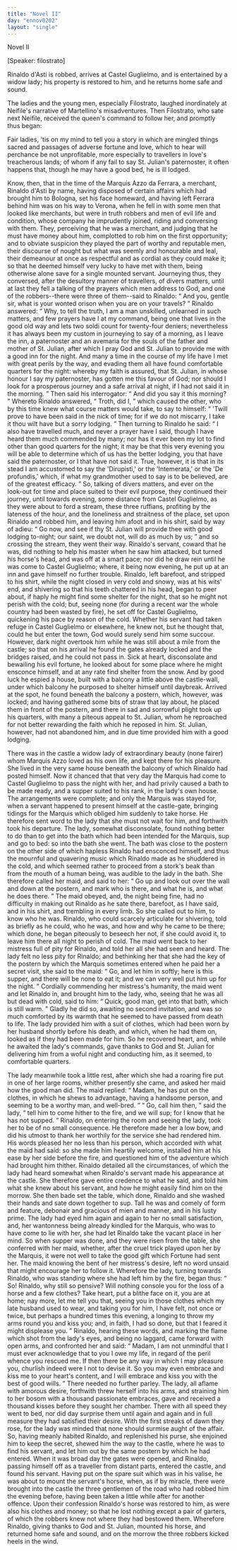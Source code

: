 ```yaml
---
title: "Novel II"
day: "ennov0202"
layout: "single"
---
```

<html>
 <head>
 </head>
 <body>
  <div id="nov0202" type="novella" who="filostrato">
   <head>
    Novel II
   </head>
   <p>
    [Speaker: filostrato]
   </p>
   <argument>
    <p>
     <milestone id="p02020001"/>
     <!--(i)-->
     Rinaldo d'Asti is robbed, arrives at Castel Guglielmo,
 and is entertained by a widow lady; his property is
 restored to him, and he returns home safe and sound.
     <!--(/i)-->
    </p>
   </argument>
   <div3 type="commentary" who="author">
    <p>
     <milestone id="p02020002"/>
     <!--(sc)-->
     The
     <!--(/sc)-->
     ladies and the young men, especially Filostrato, laughed
	inordinately at Neifile's narrative of Martellino's misadventures.
	Then Filostrato, who sate next Neifile, received the queen's command
	to follow her, and promptly thus began:
    </p>
   </div3>
   <div3 type="commentary" who="filostrato">
    <p>
     <milestone id="p02020003"/>
     Fair ladies, 'tis on my mind to tell you a story in which are
 mingled things sacred and passages of adverse fortune and love,
 which to hear will perchance be not unprofitable, more especially to
 travellers in love's treacherous lands; of whom if any fail to say St.
 Julian's paternoster, it often happens that, though he may have a
 good bed, he is ill lodged.
    </p>
   </div3>
   <p>
    <milestone id="p02020004"/>
    Know, then, that in the time of the Marquis Azzo da Ferrara, a
 merchant, Rinaldo d'Asti by name, having disposed of certain affairs
 which had brought him to Bologna, set his face homeward, and
 having left Ferrara behind him was on his way to Verona, when he
 fell in with some men that looked like merchants, but were in truth
 robbers and men of evil life and condition, whose company he
      imprudently joined, riding and conversing with them.
    <milestone id="p02020005"/>
    They, perceiving
 that he was a merchant, and judging that he must have
 money about him, complotted to rob him on the first opportunity;
 and to obviate suspicion they played the part of worthy and reputable
 men, their discourse of nought but what was seemly and honourable
 and leal, their demeanour at once as respectful and as cordial as they
 could make it; so that he deemed himself very lucky to have met
 with them, being otherwise alone save for a single mounted servant.
    <pb n="74"/>
    <milestone id="p02020006"/>
    Journeying
 thus, they conversed, after the desultory manner of travellers,
 of divers matters, until at last they fell a talking of the prayers which
 men address to God, and one of the robbers--there were three of
 them--said to Rinaldo:
    <q direct="unspecified">
     And you, gentle sir, what is your wonted
 orison when you are on your travels?
    </q>
    <milestone id="p02020007"/>
    Rinaldo answered:
    <q direct="unspecified">
     Why,
 to tell the truth, I am a man unskilled, unlearned in such matters,
 and few prayers have I at my command, being one that lives in the
 good old way and lets two soldi count for twenty-four deniers;
 nevertheless it has always been my custom in journeying to say of a
 morning, as I leave the inn, a paternoster and an avemaria for the
 souls of the father and mother of St. Julian, after which I pray God
 and St. Julian to provide me with a good inn for the night.
     <milestone id="p02020008"/>
     And
 many a time in the course of my life have I met with great perils by
 the way, and evading them all have found comfortable quarters for
 the night: whereby my faith is assured, that St. Julian, in whose
 honour I say my paternoster, has gotten me this favour of God; nor
 should I look for a prosperous journey and a safe arrival at night, if
 I had not said it in the morning.
    </q>
    <milestone id="p02020009"/>
    Then said his interrogator:
    <q direct="unspecified">
     And did you say it this morning?
    </q>
    <milestone id="p02020010"/>
    Whereto Rinaldo answered,
    <q direct="unspecified">
     Troth, did I,
    </q>
    <milestone id="p02020011"/>
    which caused the other, who by this time knew
 what course matters would take, to say to himself:
    <q direct="unspecified">
     'Twill prove
 to have been said in the nick of time; for if we do not miscarry, I
 take it thou wilt have but a sorry lodging.
    </q>
    <milestone id="p02020012"/>
    Then turning to
 Rinaldo he said:
    <q direct="unspecified">
     I also have travelled much, and never a prayer
 have I said, though I have heard them much commended by many;
 nor has it ever been my lot to find other than good quarters for the
 night; it may be that this very evening you will be able to determine
 which of us has the better lodging, you that have said the paternoster,
 or I that have not said it. True, however, it is that in its stead I
 am accustomed to say the 'Dirupisti,' or the 'Intemerata,' or the
 'De profundis,' which, if what my grandmother used to say is to be
 believed, are of the greatest efficacy.
    </q>
    <milestone id="p02020013"/>
    So, talking of divers matters,
 and ever on the look-out for time and place suited to their evil
 purpose, they continued their journey, until towards evening, some
 distance from Castel Guglielmo, as they were about to ford a stream,
 these three ruffians, profiting by the lateness of the hour, and the
 loneliness and straitness of the place, set upon Rinaldo and robbed
 him, and leaving him afoot and in his shirt, said by way of adieu:
    <pb n="75"/>
    <q direct="unspecified">
     Go now, and see if thy St. Julian will provide thee with good
 lodging to-night; our saint, we doubt not, will do as much by us;
    </q>
    and so crossing the stream, they went their way.
    <milestone id="p02020014"/>
    Rinaldo's servant,
 coward that he was, did nothing to help his master when he saw him
 attacked, but turned his horse's head, and was off at a smart pace;
 nor did he draw rein until he was come to Castel Guglielmo; where,
 it being now evening, he put up at an inn and gave himself no
 further trouble.
    <milestone id="p02020015"/>
    Rinaldo, left barefoot, and stripped to his shirt,
 while the night closed in very cold and snowy, was at his wits' end,
 and shivering so that his teeth chattered in his head, began to peer
 about, if haply he might find some shelter for the night, that so
 he might not perish with the cold; but, seeing none (for during a
 recent war the whole country had been wasted by fire), he set off for
 Castel Guglielmo, quickening his pace by reason of the cold.
 Whether his servant had taken refuge in Castel Guglielmo or
 elsewhere, he knew not, but he thought that, could he but enter
 the town, God would surely send him some succour.
    <milestone id="p02020016"/>
    However,
 dark night overtook him while he was still about a mile from the
 castle; so that on his arrival he found the gates already locked and
 the bridges raised, and he could not pass in.
    <milestone id="p02020017"/>
    Sick at heart, disconsolate
 and bewailing his evil fortune, he looked about for some
 place where he might ensconce himself, and at any rate find shelter
 from the snow. And by good luck he espied a house, built with a
 balcony a little above the castle-wall, under which balcony he
 purposed to shelter himself until daybreak. Arrived at the spot, he
 found beneath the balcony a postern, which, however, was locked;
 and having gathered some bits of straw that lay about, he placed
 them in front of the postern, and there in sad and sorrowful plight
 took up his quarters, with many a piteous appeal to St. Julian, whom
 he reproached for not better rewarding the faith which he reposed
 in him.
    <milestone id="p02020018"/>
    St. Julian, however, had not abandoned him, and in due
 time provided him with a good lodging.
   </p>
   <p>
    <milestone id="p02020019"/>
    There was in the castle a widow lady of extraordinary beauty
 (none fairer) whom Marquis Azzo loved as his own life, and kept
 there for his pleasure. She lived in the very same house beneath
 the balcony of which Rinaldo had posted himself.
    <milestone id="p02020020"/>
    Now it chanced
 that that very day the Marquis had come to Castel Guglielmo to
 pass the night with her, and had privily caused a bath to be made
    <pb n="76"/>
    ready, and a supper suited to his rank, in the lady's own house.
 The arrangements were complete; and only the Marquis was stayed
 for, when a servant happened to present himself at the castle-gate,
 bringing tidings for the Marquis which obliged him suddenly to take
 horse. He therefore sent word to the lady that she must not wait
 for him, and forthwith took his departure.
    <milestone id="p02020021"/>
    The lady, somewhat
 disconsolate, found nothing better to do than to get into the bath
 which had been intended for the Marquis, sup and go to bed: so
 into the bath she went.
    <milestone id="p02020022"/>
    The bath was close to the postern on the
 other side of which hapless Rinaldo had ensconced himself, and thus
 the mournful and quavering music which Rinaldo made as he
 shuddered in the cold, and which seemed rather to proceed from a
 stork's beak than from the mouth of a human being, was audible to
 the lady in the bath. She therefore called her maid, and said to
 her:
    <q direct="unspecified">
     Go up and look out over the wall and down at the postern,
 and mark who is there, and what he is, and what he does there.
    </q>
    <milestone id="p02020023"/>
    The maid obeyed, and, the night being fine, had no difficulty in
 making out Rinaldo as he sate there, barefoot, as I have said, and in
 his shirt, and trembling in every limb. So she called out to him,
 to know who he was.
    <milestone id="p02020024"/>
    Rinaldo, who could scarcely articulate for
 shivering, told as briefly as he could, who he was, and how and why
 he came to be there; which done, he began piteously to beseech
 her not, if she could avoid it, to leave him there all night to perish of
 cold.
    <milestone id="p02020025"/>
    The maid went back to her mistress full of pity for Rinaldo,
 and told her all she had seen and heard. The lady felt no less pity
 for Rinaldo; and bethinking her that she had the key of the postern
 by which the Marquis sometimes entered when he paid her a secret
 visit, she said to the maid:
    <q direct="unspecified">
     Go, and let him in softly; here is
 this supper, and there will be none to eat it; and we can very well
 put him up for the night.
    </q>
    <milestone id="p02020026"/>
    Cordially commending her mistress's
 humanity, the maid went and let Rinaldo in, and brought him to the
 lady, who, seeing that he was all but dead with cold, said to him:
    <q direct="unspecified">
     Quick, good man, get into that bath, which is still warm.
    </q>
    <milestone id="p02020027"/>
    Gladly he did so, awaiting no second invitation, and was so much
 comforted by its warmth that he seemed to have passed from death
 to life. The lady provided him with a suit of clothes, which
 had been worn by her husband shortly before his death, and which,
 when he had them on, looked as if they had been made for him. So
    <pb n="77"/>
    he recovered heart, and, while he awaited the lady's commands, gave
 thanks to God and St. Julian for delivering him from a woful night
 and conducting him, as it seemed, to comfortable quarters.
   </p>
   <p>
    <milestone id="p02020028"/>
    The lady meanwhile took a little rest, after which she had a
 roaring fire put in one of her large rooms, whither presently she
 came, and asked her maid how the good man did.
    <milestone id="p02020029"/>
    The maid
 replied:
    <q direct="unspecified">
     Madam, he has put on the clothes, in which he shews
 to advantage, having a handsome person, and seeming to be a worthy
 man, and well-bred.
    </q>
    <milestone id="p02020030"/>
    <q direct="unspecified">
     Go, call him then,
    </q>
    said the lady,
    <q direct="unspecified">
     tell him
 to come hither to the fire, and we will sup; for I know that he has
 not supped.
    </q>
    <milestone id="p02020031"/>
    Rinaldo, on entering the room and seeing the lady,
 took her to be of no small consequence. He therefore made her a
 low bow, and did his utmost to thank her worthily for the service
 she had rendered him.
    <milestone id="p02020032"/>
    His words pleased her no less than his
 person, which accorded with what the maid had said: so she made
 him heartily welcome, installed him at his ease by her side before the
 fire, and questioned him of the adventure which had brought him
 thither. Rinaldo detailed all the circumstances,
    <milestone id="p02020033"/>
    of which the lady
 had heard somewhat when Rinaldo's servant made his appearance at
 the castle. She therefore gave entire credence to what he said, and
 told him what she knew about his servant, and how he might easily
 find him on the morrow.
    <milestone id="p02020034"/>
    She then bade set the table, which done,
 Rinaldo and she washed their hands and sate down together to sup.
    <milestone id="p02020035"/>
    Tall he was and comely of form and feature, debonair and gracious
 of mien and manner, and in his lusty prime. The lady had eyed
 him again and again to her no small satisfaction, and, her wantonness
 being already kindled for the Marquis, who was to have come
 to lie with her, she had let Rinaldo take the vacant place in her
 mind. So when supper was done, and they were risen from the
 table, she conferred with her maid, whether, after the cruel trick
 played upon her by the Marquis, it were not well to take the good
 gift which Fortune had sent her.
    <milestone id="p02020036"/>
    The maid knowing the bent of
 her mistress's desire, left no word unsaid that might encourage her
 to follow it. Wherefore the lady, turning towards Rinaldo, who
 was standing where she had left him by the fire, began thus:
    <milestone id="p02020037"/>
    <q direct="unspecified">
     So!
 Rinaldo, why still so pensive? Will nothing console you for the
 loss of a horse and a few clothes? Take heart, put a blithe face on
 it, you are at home; nay more, let me tell you that, seeing you in
     <pb n="78"/>
     those clothes which my late husband used to wear, and taking you
 for him, I have felt, not once or twice, but perhaps a hundred times
 this evening, a longing to throw my arms round you and kiss you;
 and, in faith, I had so done, but that I feared it might displease you.
    </q>
    <milestone id="p02020038"/>
    Rinaldo, hearing these words, and marking the flame which shot
 from the lady's eyes, and being no laggard, came forward with open
 arms, and confronted her and said:
    <q direct="unspecified">
     Madam, I am not unmindful
 that I must ever acknowledge that to you I owe my life, in regard
 of the peril whence you rescued me. If then there be any way in
 which I may pleasure you, churlish indeed were I not to devise it.
 So you may even embrace and kiss me to your heart's content, and
 I will embrace and kiss you with the best of good wills.
    </q>
    There
 needed no further parley.
    <milestone id="p02020039"/>
    The lady, all aflame with amorous desire,
 forthwith threw herself into his arms, and straining him to her
 bosom with a thousand passionate embraces, gave and received a
 thousand kisses before they sought her chamber. There with all
 speed they went to bed, nor did day surprise them until again and
 again and in full measure they had satisfied their desire.
    <milestone id="p02020040"/>
    With the
 first streaks of dawn they rose, for the lady was minded that none
 should surmise aught of the affair. So, having meanly habited
 Rinaldo, and replenished his purse, she enjoined him to keep the
 secret, shewed him the way to the castle, where he was to find his
 servant, and let him out by the same postern by which he had
 entered.
    <milestone id="p02020041"/>
    When it was broad day the gates were opened, and
 Rinaldo, passing himself off as a traveller from distant parts, entered
 the castle, and found his servant. Having put on the spare suit
 which was in his valise, he was about to mount the servant's horse,
 when, as if by miracle, there were brought into the castle the three
 gentlemen of the road who had robbed him the evening before,
 having been taken a little while after for another offence. Upon
 their confession Rinaldo's horse was restored to him, as were also his
 clothes and money; so that he lost nothing except a pair of garters,
 of which the robbers knew not where they had bestowed them.
    <milestone id="p02020042"/>
    Wherefore Rinaldo, giving thanks to God and St. Julian, mounted
 his horse, and returned home safe and sound, and on the morrow the
 three robbers kicked heels in the wind.
   </p>
  </div>
 </body>
</html>